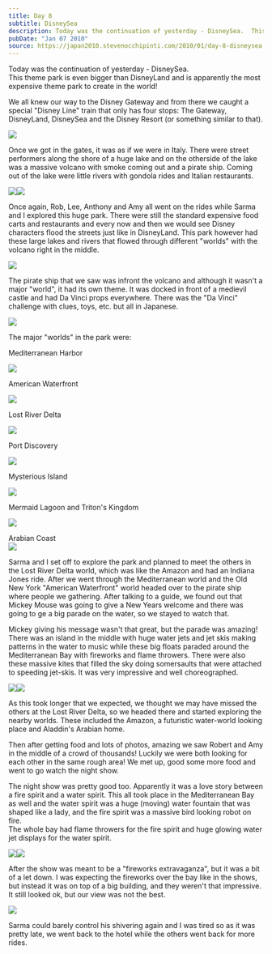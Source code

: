 ```yaml
---
title: Day 8
subtitle: DisneySea
description: Today was the continuation of yesterday - DisneySea.  This theme park is even bigger than DisneyLand and is apparently the most expensive th...
pubDate: "Jan 07 2010"
source: https://japan2010.stevenocchipinti.com/2010/01/day-8-disneysea.html
---
```


Today was the continuation of yesterday - DisneySea.  
This theme park is even bigger than DisneyLand and is apparently the most expensive theme park to create in the world!

We all knew our way to the Disney Gateway and from there we caught a special "Disney Line" train that only has four stops: The Gateway, DisneyLand, DisneySea and the Disney Resort (or something similar to that).

[![](https://1.bp.blogspot.com/_l2YQkMP1pOU/S0ShBGM6RrI/AAAAAAAAASk/kSGqqEbxB0E/s320/DSC_0006.JPG)](https://1.bp.blogspot.com/_l2YQkMP1pOU/S0ShBGM6RrI/AAAAAAAAASk/kSGqqEbxB0E/s1600-h/DSC_0006.JPG)

Once we got in the gates, it was as if we were in Italy. There were street performers along the shore of a huge lake and on the otherside of the lake was a massive volcano with smoke coming out and a pirate ship. Coming out of the lake were little rivers with gondola rides and Italian restaurants.

[![](https://3.bp.blogspot.com/_l2YQkMP1pOU/S0ShNFigq4I/AAAAAAAAASs/lzBG-uO9ccA/s320/DSC_0019.JPG)](https://3.bp.blogspot.com/_l2YQkMP1pOU/S0ShNFigq4I/AAAAAAAAASs/lzBG-uO9ccA/s1600-h/DSC_0019.JPG)[![](https://2.bp.blogspot.com/_l2YQkMP1pOU/S0SkQ10YixI/AAAAAAAAAUk/dFAbAqb_54c/s320/DSC_0179.JPG)](https://2.bp.blogspot.com/_l2YQkMP1pOU/S0SkQ10YixI/AAAAAAAAAUk/dFAbAqb_54c/s1600-h/DSC_0179.JPG)

Once again, Rob, Lee, Anthony and Amy all went on the rides while Sarma and I explored this huge park. There were still the standard expensive food carts and restaurants and every now and then we would see Disney characters flood the streets just like in DisneyLand. This park however had these large lakes and rivers that flowed through different "worlds" with the volcano right in the middle.

[![](https://2.bp.blogspot.com/_l2YQkMP1pOU/S0ShVohtOCI/AAAAAAAAAS0/ITIkChW6bQQ/s320/DSC_0204.JPG)](https://2.bp.blogspot.com/_l2YQkMP1pOU/S0ShVohtOCI/AAAAAAAAAS0/ITIkChW6bQQ/s1600-h/DSC_0204.JPG)

The pirate ship that we saw was infront the volcano and although it wasn't a major "world", it had its own theme. It was docked in front of a medievil castle and had Da Vinci props everywhere. There was the "Da Vinci" challenge with clues, toys, etc. but all in Japanese.

[![](https://3.bp.blogspot.com/_l2YQkMP1pOU/S0ShfRWHOrI/AAAAAAAAAS8/dbKDVWhtX_Y/s320/DSC_0081.JPG)](https://3.bp.blogspot.com/_l2YQkMP1pOU/S0ShfRWHOrI/AAAAAAAAAS8/dbKDVWhtX_Y/s1600-h/DSC_0081.JPG)

The major "worlds" in the park were:

Mediterranean Harbor

[![](https://3.bp.blogspot.com/_l2YQkMP1pOU/S0Shr_uhF4I/AAAAAAAAATE/dBN4B_sir0o/s320/DSC_0023.JPG)](https://3.bp.blogspot.com/_l2YQkMP1pOU/S0Shr_uhF4I/AAAAAAAAATE/dBN4B_sir0o/s1600-h/DSC_0023.JPG)

American Waterfront

[![](https://2.bp.blogspot.com/_l2YQkMP1pOU/S0SiRVLyPqI/AAAAAAAAATM/CS6ZvOdoJFw/s320/DSC_0030.JPG)](https://2.bp.blogspot.com/_l2YQkMP1pOU/S0SiRVLyPqI/AAAAAAAAATM/CS6ZvOdoJFw/s1600-h/DSC_0030.JPG)

Lost River Delta

[![](https://3.bp.blogspot.com/_l2YQkMP1pOU/S0SiYRSD5gI/AAAAAAAAATU/xKfFaSr57J0/s320/DSC_0139.JPG)](https://3.bp.blogspot.com/_l2YQkMP1pOU/S0SiYRSD5gI/AAAAAAAAATU/xKfFaSr57J0/s1600-h/DSC_0139.JPG)

Port Discovery

[![](https://3.bp.blogspot.com/_l2YQkMP1pOU/S0Si6xOlqfI/AAAAAAAAATc/W-XJeU7JQSM/s320/DSC_0123.JPG)](https://3.bp.blogspot.com/_l2YQkMP1pOU/S0Si6xOlqfI/AAAAAAAAATc/W-XJeU7JQSM/s1600-h/DSC_0123.JPG)

Mysterious Island

[![](https://4.bp.blogspot.com/_l2YQkMP1pOU/S0SjDEOhagI/AAAAAAAAATk/EgEXryJtBVo/s320/DSC_0170.JPG)](https://4.bp.blogspot.com/_l2YQkMP1pOU/S0SjDEOhagI/AAAAAAAAATk/EgEXryJtBVo/s1600-h/DSC_0170.JPG)

Mermaid Lagoon and Triton's Kingdom

[![](https://3.bp.blogspot.com/_l2YQkMP1pOU/S0SjLN8EAaI/AAAAAAAAATs/NSzw2RDge-4/s320/DSC_0166.JPG)](https://3.bp.blogspot.com/_l2YQkMP1pOU/S0SjLN8EAaI/AAAAAAAAATs/NSzw2RDge-4/s1600-h/DSC_0166.JPG)

Arabian Coast  
[![](https://1.bp.blogspot.com/_l2YQkMP1pOU/S0SjUWBpJNI/AAAAAAAAAT0/CeHypbxz_P0/s320/DSC_0157.JPG)](https://1.bp.blogspot.com/_l2YQkMP1pOU/S0SjUWBpJNI/AAAAAAAAAT0/CeHypbxz_P0/s1600-h/DSC_0157.JPG)

Sarma and I set off to explore the park and planned to meet the others in the Lost River Delta world, which was like the Amazon and had an Indiana Jones ride. After we went through the Mediterranean world and the Old New York "American Waterfront" world headed over to the pirate ship where people we gathering. After talking to a guide, we found out that Mickey Mouse was going to give a New Years welcome and there was going to ge a big parade on the water, so we stayed to watch that.

Mickey giving his message wasn't that great, but the parade was amazing!  
There was an island in the middle with huge water jets and jet skis making patterns in the water to music while these big floats paraded around the Mediterranean Bay with fireworks and flame throwers. There were also these massive kites that filled the sky doing somersaults that were attached to speeding jet-skis. It was very impressive and well choreographed.

[![](https://2.bp.blogspot.com/_l2YQkMP1pOU/S0Sjmeu-PXI/AAAAAAAAAT8/bMsCTIdk4UA/s320/DSC_0111.JPG)](https://2.bp.blogspot.com/_l2YQkMP1pOU/S0Sjmeu-PXI/AAAAAAAAAT8/bMsCTIdk4UA/s1600-h/DSC_0111.JPG)[![](https://2.bp.blogspot.com/_l2YQkMP1pOU/S0Sjqs9ROSI/AAAAAAAAAUE/htWxcUZzVfs/s320/DSC_0109.JPG)](https://2.bp.blogspot.com/_l2YQkMP1pOU/S0Sjqs9ROSI/AAAAAAAAAUE/htWxcUZzVfs/s1600-h/DSC_0109.JPG)

As this took longer that we expected, we thought we may have missed the others at the Lost River Delta, so we headed there and started exploring the nearby worlds. These included the Amazon, a futuristic water-world looking place and Aladdin's Arabian home.

Then after getting food and lots of photos, amazing we saw Robert and Amy in the middle of a crowd of thousands! Luckily we were both looking for each other in the same rough area! We met up, good some more food and went to go watch the night show.

The night show was pretty good too. Apparently it was a love story between a fire spirit and a water spirit. This all took place in the Mediterranean Bay as well and the water spirit was a huge (moving) water fountain that was shaped like a lady, and the fire spirit was a massive bird looking robot on fire.  
The whole bay had flame throwers for the fire spirit and huge glowing water jet displays for the water spirit.

[![](https://3.bp.blogspot.com/_l2YQkMP1pOU/S0Sj5lGGkHI/AAAAAAAAAUM/njfZtcWuvX4/s320/DSC_0237.JPG)](https://3.bp.blogspot.com/_l2YQkMP1pOU/S0Sj5lGGkHI/AAAAAAAAAUM/njfZtcWuvX4/s1600-h/DSC_0237.JPG)[![](https://3.bp.blogspot.com/_l2YQkMP1pOU/S0Sj_siu3CI/AAAAAAAAAUU/WnMHzOznoCk/s320/DSC_0242.JPG)](https://3.bp.blogspot.com/_l2YQkMP1pOU/S0Sj_siu3CI/AAAAAAAAAUU/WnMHzOznoCk/s1600-h/DSC_0242.JPG)

After the show was meant to be a "fireworks extravaganza", but it was a bit of a let down. I was expecting the fireworks over the bay like in the shows, but instead it was on top of a big building, and they weren't that impressive. It still looked ok, but our view was not the best.

[![](https://1.bp.blogspot.com/_l2YQkMP1pOU/S0SkFtoop2I/AAAAAAAAAUc/znhOwNuaN3A/s320/DSC_0270.JPG)](https://1.bp.blogspot.com/_l2YQkMP1pOU/S0SkFtoop2I/AAAAAAAAAUc/znhOwNuaN3A/s1600-h/DSC_0270.JPG)

Sarma could barely control his shivering again and I was tired so as it was pretty late, we went back to the hotel while the others went back for more rides.
